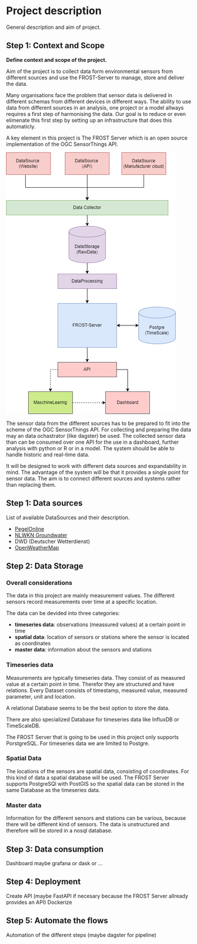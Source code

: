 # Project description

General description and aim of project.

## Step 1: Context and Scope

**Define context and scope of the project.**

Aim of the project is to collect data form environmental sensors from different
sources and use the FROST-Server to manage, store and deliver the data.

Many organisations face the problem that sensor data is delivered in different
schemas from different devices in different ways. The ability to use data from
different sources in an analysis, one project or a model allways requires
a first step of harmonising the data. Our goal is to reduce or even elimenate this
first step by setting up an infrastructure that does this automaticly.

A key element in this project is The FROST Server which is an open source implementation
of the OGC SensorThings API.

![general schema](SensorHub.drawio.png)

The sensor data from the different sources has to be prepared to fit into the
scheme of the OGC SensorThings API. For collecting and preparing the data may an
data ochastrator (like dagster) be used.
The collected sensor data than can be consumed over one API for the use in a dashboard,
further analysis with python or R or in a model.
The system should be able to handle historic and real-time data.

It will be designed to work with different data sources and expandability in mind.
The advantage of the system will be that it provides a single point for sensor data.
The aim is to connect different sources and systems rather than replacing them.

## Step 1: Data sources

List of available DataSources and their description.

- [PegelOnline](https://www.pegelonline.wsv.de/gast/start)
- [NLWKN Groundwater](https://www.grundwasserstandonline.nlwkn.niedersachsen.de/Start)
- DWD (Deutscher Wetterdienst)
- [OpenWeatherMap](https://openweathermap.org/)

## Step 2: Data Storage

### Overall considerations

The data in this project are mainly measurement values. The different sensors record
measurements over time at a specific location.

The data can be devided into three categories:

- **timeseries data**: observations (meassured values) at a certain point in time
- **spatial data**: location of sensors or stations where the sensor is located as coordinates
- **master data**: information about the sensors and stations

### Timeseries data

Measurements are typically timeseries data. They consist of as measured value at
a certain point in time. Therefor they are structured and have relations.
Every Dataset consists of timestamp, measured value, measured parameter, unit and location.

A relational Database seems to be the best option to store the data.

There are also specialized Database for timeseries data like InfluxDB or TimeScaleDB.

The FROST Server that is going to be used in this project only supports PorstgreSQL.
For timeseries data we are limited to Postgre.

### Spatial Data

The locations of the sensors are spatial data, consisting of coordinates.
For this kind of data a spatial database will be used.
The FROST Server supports PostgreSQl with PostGIS so the spatial data can be stored
in the same Database as the timeseries data.

### Master data

Information for the different sensors and stations can be various, because there will
be different kind of sensors. The data is unstructured and therefore will be stored
in a nosql database.


## Step 3: Data consumption

Dashboard maybe grafana or dask or ...

## Step 4: Deployment

Create API (maybe FastAPI if necesary because the FROST Server allready provides an API)
Dockerize

## Step 5: Automate the flows

Automation of the different steps (maybe dagster for pipeline)
